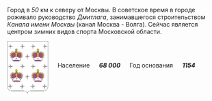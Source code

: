 <!--2021-10-26 00:48:44-->
Город в *50* км к северу от Москвы. В советское время в городе роживало руководство *Дмитлага*,
занимавшегося строительством *Канала имени Москвы* (канал Москва - Волга).
Сейчас является центром зимних видов спорта Московской области.

<img src="Dmitrov.png" align="middle" width="96px"> &emsp;
Население &emsp; ***68 000*** &emsp;
Год основания &emsp; ***1154***
